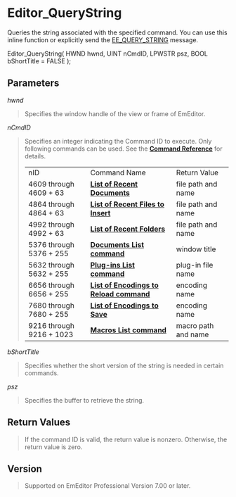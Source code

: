 # Editor\_QueryString

Queries the string associated with the specified command. You can use this inline function or explicitly send the [EE\_QUERY\_STRING](../message/ee_query_string) message.

Editor\_QueryString( HWND hwnd, UINT nCmdID, LPWSTR psz, BOOL
bShortTitle = FALSE );

## Parameters

_hwnd_

> Specifies the window handle of the view or frame of EmEditor.

_nCmdID_

> Specifies an integer indicating the Command ID to execute. Only following commands can be used. See the
> **[Command Reference](../../cmd/index)** for details.
>
> |     |     |     |
> | --- | --- | --- |
> | nID | Command Name | Return Value |
> | 4609 through 4609 + 63 | [**List of Recent Documents**](../../cmd/file/file_mru_file1) | file path and name |
> | 4864 through 4864 + 63 | [**List of Recent Files to Insert**](../../cmd/file/file_mru_insert1) | file path and name |
> | 4992 through 4992 + 63 | [**List of Recent Folders**](../../cmd/file/file_mru_folder1) | file path and name |
> | 5376 through 5376 + 255 | **[Documents List command](../../cmd/window/window_menu)** | window title |
> | 5632 through 5632 + 255 | **[Plug-ins List command](../../cmd/tools/plug_in1)** | plug-in file name |
> | 6656 through 6656 + 255 | [**List of Encodings to Reload command**](../../cmd/file/file_reload_defined) | encoding name |
> | 7680 through 7680 + 255 | [**List of Encodings to Save**](../../cmd/file/file_save_defined) | encoding name |
> | 9216 through 9216 + 1023 | **[Macros List command](../../cmd/macros/macro1)** | macro path and name |

_bShortTitle_

> Specifies whether the short version of the string is needed in certain
> commands.

_psz_

> Specifies the buffer to retrieve the string.

## Return Values

> If the command ID is valid, the return value is nonzero. Otherwise, the return value is zero.

## Version

> Supported on EmEditor Professional Version 7.00 or later.
